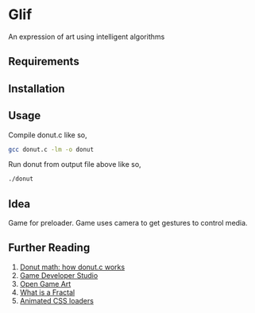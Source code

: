 # Glif

An expression of art using intelligent algorithms

## Requirements

## Installation

## Usage

Compile donut.c like so,

```bash
gcc donut.c -lm -o donut
```

Run donut from output file above like so,

```bash
./donut
```

## Idea

Game for preloader. Game uses camera to get gestures to control media.

## Further Reading

1. [Donut math: how donut.c works](https://www.a1k0n.net/2011/07/20/donut-math.html)
2. [Game Developer Studio](https://www.gamedeveloperstudio.com/index.php)
3. [Open Game Art](https://opengameart.org/)
4. [What is a Fractal](https://iternal.us/what-is-a-fractal/)
5. [Animated CSS loaders](https://dev.to/j3nnning/animated-css-loaders-2km4)
